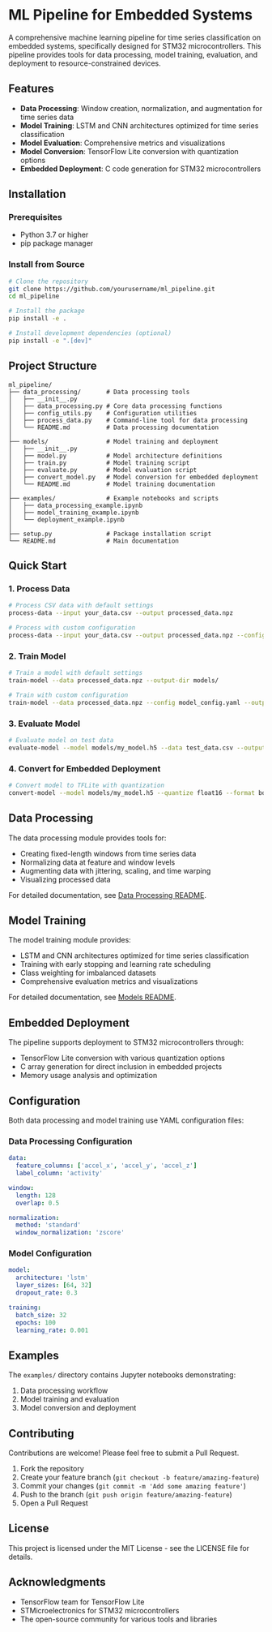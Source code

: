 # ML Pipeline for Embedded Systems

A comprehensive machine learning pipeline for time series classification on embedded systems, specifically designed for STM32 microcontrollers. This pipeline provides tools for data processing, model training, evaluation, and deployment to resource-constrained devices.

## Features

- **Data Processing**: Window creation, normalization, and augmentation for time series data
- **Model Training**: LSTM and CNN architectures optimized for time series classification
- **Model Evaluation**: Comprehensive metrics and visualizations
- **Model Conversion**: TensorFlow Lite conversion with quantization options
- **Embedded Deployment**: C code generation for STM32 microcontrollers

## Installation

### Prerequisites

- Python 3.7 or higher
- pip package manager

### Install from Source

```bash
# Clone the repository
git clone https://github.com/yourusername/ml_pipeline.git
cd ml_pipeline

# Install the package
pip install -e .

# Install development dependencies (optional)
pip install -e ".[dev]"
```

## Project Structure

```
ml_pipeline/
├── data_processing/       # Data processing tools
│   ├── __init__.py
│   ├── data_processing.py # Core data processing functions
│   ├── config_utils.py    # Configuration utilities
│   ├── process_data.py    # Command-line tool for data processing
│   └── README.md          # Data processing documentation
│
├── models/                # Model training and deployment
│   ├── __init__.py
│   ├── model.py           # Model architecture definitions
│   ├── train.py           # Model training script
│   ├── evaluate.py        # Model evaluation script
│   ├── convert_model.py   # Model conversion for embedded deployment
│   └── README.md          # Model training documentation
│
├── examples/              # Example notebooks and scripts
│   ├── data_processing_example.ipynb
│   ├── model_training_example.ipynb
│   └── deployment_example.ipynb
│
├── setup.py               # Package installation script
└── README.md              # Main documentation
```

## Quick Start

### 1. Process Data

```bash
# Process CSV data with default settings
process-data --input your_data.csv --output processed_data.npz

# Process with custom configuration
process-data --input your_data.csv --output processed_data.npz --config your_config.yaml --visualize
```

### 2. Train Model

```bash
# Train a model with default settings
train-model --data processed_data.npz --output-dir models/

# Train with custom configuration
train-model --data processed_data.npz --config model_config.yaml --output-dir models/ --name my_model
```

### 3. Evaluate Model

```bash
# Evaluate model on test data
evaluate-model --model models/my_model.h5 --data test_data.csv --output-dir evaluation/
```

### 4. Convert for Embedded Deployment

```bash
# Convert model to TFLite with quantization
convert-model --model models/my_model.h5 --quantize float16 --format both --output-dir embedded/
```

## Data Processing

The data processing module provides tools for:

- Creating fixed-length windows from time series data
- Normalizing data at feature and window levels
- Augmenting data with jittering, scaling, and time warping
- Visualizing processed data

For detailed documentation, see [Data Processing README](data_processing/README.md).

## Model Training

The model training module provides:

- LSTM and CNN architectures optimized for time series classification
- Training with early stopping and learning rate scheduling
- Class weighting for imbalanced datasets
- Comprehensive evaluation metrics and visualizations

For detailed documentation, see [Models README](models/README.md).

## Embedded Deployment

The pipeline supports deployment to STM32 microcontrollers through:

- TensorFlow Lite conversion with various quantization options
- C array generation for direct inclusion in embedded projects
- Memory usage analysis and optimization

## Configuration

Both data processing and model training use YAML configuration files:

### Data Processing Configuration

```yaml
data:
  feature_columns: ['accel_x', 'accel_y', 'accel_z']
  label_column: 'activity'

window:
  length: 128
  overlap: 0.5

normalization:
  method: 'standard'
  window_normalization: 'zscore'
```

### Model Configuration

```yaml
model:
  architecture: 'lstm'
  layer_sizes: [64, 32]
  dropout_rate: 0.3

training:
  batch_size: 32
  epochs: 100
  learning_rate: 0.001
```

## Examples

The `examples/` directory contains Jupyter notebooks demonstrating:

1. Data processing workflow
2. Model training and evaluation
3. Model conversion and deployment

## Contributing

Contributions are welcome! Please feel free to submit a Pull Request.

1. Fork the repository
2. Create your feature branch (`git checkout -b feature/amazing-feature`)
3. Commit your changes (`git commit -m 'Add some amazing feature'`)
4. Push to the branch (`git push origin feature/amazing-feature`)
5. Open a Pull Request

## License

This project is licensed under the MIT License - see the LICENSE file for details.

## Acknowledgments

- TensorFlow team for TensorFlow Lite
- STMicroelectronics for STM32 microcontrollers
- The open-source community for various tools and libraries